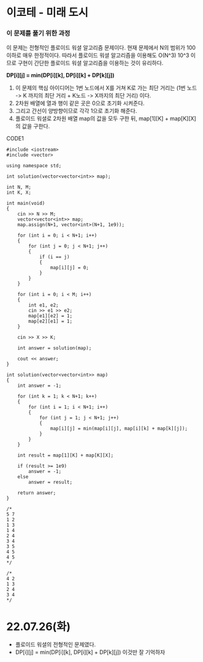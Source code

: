 #  이코테 - 미래 도시

### 이 문제를 풀기 위한 과정
이 문제는 전형적인 플로이드 워셜 알고리즘 문제이다. 현재 문제에서 N의 범위가 100 이하로 매우 한정적이다. 따라서 플로이드 워셜 알고리즘을 이용해도 O(N^3) 10^3 이므로 구현이 간단한 플로이드 워셜 알고리즘을 이용하는 것이 유리하다.  

**DP[i][j] = min(DP[i][k], DP[i][k] + DP[k][j])**

1. 이 문제의 핵심 아이디어는 1번 노드에서 X를 거쳐 K로 가는 최단 거리는 (1번 노드 -> K 까지의 최단 거리 + K노드 -> X까지의 최단 거리) 이다.  
2. 2차원 배열에 열과 행이 같은 곳은 0으로 초기화 시켜준다. 
3. 그리고 간선이 양방향이므로 각각 1으로 초기화 해준다.  
4. 플로이드 워셜로 2차원 배열 map의 값을 모두 구한 뒤, map[1][K] + map[K][X]의 값을 구한다.

CODE1

    #include <iostream>
    #include <vector>

    using namespace std;

    int solution(vector<vector<int>> map);

    int N, M;
    int K, X;

    int main(void)
    {
        cin >> N >> M;
        vector<vector<int>> map;
        map.assign(N+1, vector<int>(N+1, 1e9));

        for (int i = 0; i < N+1; i++)
        {
            for (int j = 0; j < N+1; j++)
            {
                if (i == j)
                {
                    map[i][j] = 0;
                }
            }
        }

        for (int i = 0; i < M; i++)
        {
            int e1, e2;
            cin >> e1 >> e2;
            map[e1][e2] = 1;
            map[e2][e1] = 1;
        }

        cin >> X >> K;

        int answer = solution(map);

        cout << answer;
    }

    int solution(vector<vector<int>> map)
    {
        int answer = -1;

        for (int k = 1; k < N+1; k++)
        {
            for (int i = 1; i < N+1; i++)
            {
                for (int j = 1; j < N+1; j++)
                {
                    map[i][j] = min(map[i][j], map[i][k] + map[k][j]);
                }
            }
        }

        int result = map[1][K] + map[K][X];

        if (result >= 1e9)
            answer = -1;
        else
            answer = result;

        return answer;
    }

    /*
    5 7
    1 2
    1 3
    1 4
    2 4
    3 4
    3 5
    4 5
    4 5
    */

    /*
    4 2
    1 3
    2 4
    3 4
    */

# 22.07.26(화)
* 플로이드 워셜의 전형적인 문제였다.  
* DP[i][j] = min(DP[i][k], DP[i][k] + DP[k][j]) 이것만 잘 기억하자
